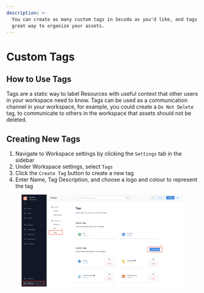 ```yaml
---
description: >-
  You can create as many custom tags in Secoda as you'd like, and tags are a
  great way to organize your assets.
---
```


# Custom Tags

## How to Use Tags

Tags are a static way to label Resources with useful context that other users in your workspace need to know. Tags can be used as a communication channel in your workspace, for example, you could create a `Do Not Delete` tag, to communicate to others in the workspace that assets should not be deleted.&#x20;

## Creating New Tags

1. Navigate to Workspace settings by clicking the `Settings` tab in the sidebar
2. Under Workspace settings, select `Tags`
3. Click the `Create Tag` button to create a new tag
4. Enter Name, Tag Description, and choose a logo and colour to represent the tag

<div align="center">

<figure><img src="../../../.gitbook/assets/Screen Shot 2022-12-02 at 12.49.15 PM.png" alt=""><figcaption></figcaption></figure>

</div>

